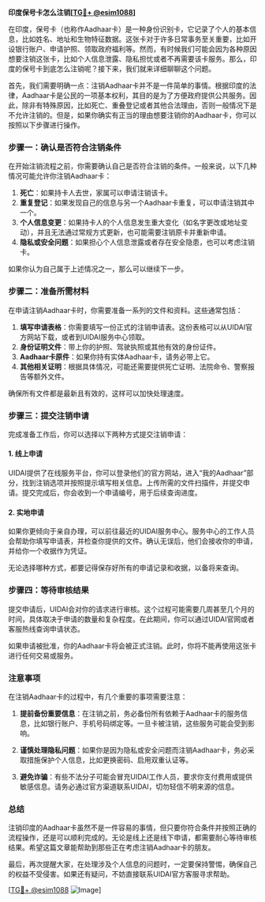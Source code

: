 **印度保号卡怎么注销[[TG💪+ @esim1088](https://t.me/s/esim1088)]**

在印度，保号卡（也称作Aadhaar卡）是一种身份识别卡，它记录了个人的基本信息，比如姓名、地址和生物特征数据。这张卡对于许多日常事务至关重要，比如开设银行账户、申请护照、领取政府福利等。然而，有时候我们可能会因为各种原因想要注销这张卡，比如个人信息泄露、隐私担忧或者不再需要该卡服务。那么，印度的保号卡到底怎么注销呢？接下来，我们就来详细聊聊这个问题。

首先，我们需要明确一点：注销Aadhaar卡并不是一件简单的事情。根据印度的法律，Aadhaar卡是公民的一项基本权利，其目的是为了方便政府提供公共服务。因此，除非有特殊原因，比如死亡、重叠登记或者其他合法理由，否则一般情况下是不允许注销的。但是，如果你确实有正当的理由想要注销你的Aadhaar卡，你可以按照以下步骤进行操作。

### 步骤一：确认是否符合注销条件

在开始注销流程之前，你需要确认自己是否符合注销的条件。一般来说，以下几种情况可能允许你注销Aadhaar卡：

1. **死亡**：如果持卡人去世，家属可以申请注销该卡。
2. **重复登记**：如果发现自己的信息与另一个Aadhaar卡重复，可以申请注销其中一个。
3. **个人信息变更**：如果持卡人的个人信息发生重大变化（如名字更改或地址变动），并且无法通过常规方式更新，也可能需要注销原卡并重新申请。
4. **隐私或安全问题**：如果担心个人信息泄露或者存在安全隐患，也可以考虑注销卡。

如果你认为自己属于上述情况之一，那么可以继续下一步。

### 步骤二：准备所需材料

在申请注销Aadhaar卡时，你需要准备一系列的文件和资料。这些通常包括：

1. **填写申请表格**：你需要填写一份正式的注销申请表。这份表格可以从UIDAI官方网站下载，或者到UIDAI服务中心领取。
2. **身份证明文件**：带上你的护照、驾驶执照或其他有效的身份证件。
3. **Aadhaar卡原件**：如果你持有实体Aadhaar卡，请务必带上它。
4. **其他相关证明**：根据具体情况，可能还需要提供死亡证明、法院命令、警察报告等额外文件。

确保所有文件都是最新且有效的，这样可以加快处理速度。

### 步骤三：提交注销申请

完成准备工作后，你可以选择以下两种方式提交注销申请：

#### 1. 线上申请

UIDAI提供了在线服务平台，你可以登录他们的官方网站，进入“我的Aadhaar”部分，找到注销选项并按照提示填写相关信息。上传所需的文件扫描件，并提交申请。提交完成后，你会收到一个申请编号，用于后续查询进度。

#### 2. 实地申请

如果你更倾向于亲自办理，可以前往最近的UIDAI服务中心。服务中心的工作人员会帮助你填写申请表，并检查你提供的文件。确认无误后，他们会接收你的申请，并给你一个收据作为凭证。

无论选择哪种方式，都要记得保存好所有的申请记录和收据，以备将来查询。

### 步骤四：等待审核结果

提交申请后，UIDAI会对你的请求进行审核。这个过程可能需要几周甚至几个月的时间，具体取决于申请的数量和复杂程度。在此期间，你可以通过UIDAI官网或者客服热线查询申请状态。

如果申请被批准，你的Aadhaar卡将会被正式注销。此时，你将不能再使用这张卡进行任何交易或服务。

### 注意事项

在注销Aadhaar卡的过程中，有几个重要的事项需要注意：

1. **提前备份重要信息**：在注销之前，务必备份所有依赖于Aadhaar卡的服务信息，比如银行账户、手机号码绑定等。一旦卡被注销，这些服务可能会受到影响。
   
2. **谨慎处理隐私问题**：如果你是因为隐私或安全问题而注销Aadhaar卡，务必采取措施保护个人信息，比如更换密码、启用双重认证等。

3. **避免诈骗**：有些不法分子可能会冒充UIDAI工作人员，要求你支付费用或提供敏感信息。请务必通过官方渠道联系UIDAI，切勿轻信不明来源的信息。

### 总结

注销印度的Aadhaar卡虽然不是一件容易的事情，但只要你符合条件并按照正确的流程操作，还是可以顺利完成的。无论是线上还是线下申请，都需要耐心等待审核结果。希望这篇文章能帮助到那些正在考虑注销Aadhaar卡的朋友。

最后，再次提醒大家，在处理涉及个人信息的问题时，一定要保持警惕，确保自己的权益不受侵害。如果还有疑问，不妨直接联系UIDAI官方客服寻求帮助。

[[TG💪+ @esim1088](https://t.me/s/esim1088) ![Image](https://i.postimg.cc/4NQfJmqS/Snipaste-2025-05-13-00-14-12.png)]